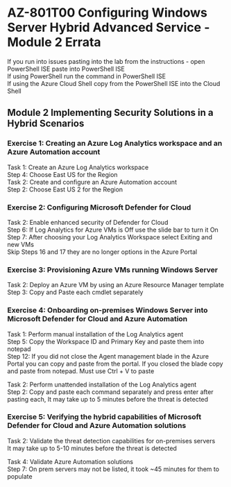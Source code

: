 # AZ-801T00 Configuring Windows Server  Hybrid Advanced Service - Module 2 Errata

If you run into issues pasting into the lab from the instructions - open PowerShell ISE paste into PowerShell ISE<br>
If using PowerShell run the command in PowerShell ISE <br>
If using the Azure Cloud Shell copy from the PowerShell ISE into the Cloud Shell <br>

## Module 2 Implementing Security Solutions in a Hybrid Scenarios

### Exercise 1: Creating an Azure Log Analytics workspace and an Azure Automation account

Task 1: Create an Azure Log Analytics workspace<br>
Step 4: Choose East US for the Region<br>
Task 2: Create and configure an Azure Automation account<br>
Step 2: Choose East US 2 for the Region<br>

### Exercise 2: Configuring Microsoft Defender for Cloud

Task 2: Enable enhanced security of Defender for Cloud<br>
Step 6: If Log Analytics for Azure VMs is Off use the slide bar to turn it On<br>
Step 7: After choosing your Log Analytics Workspace select Exiting and new VMs<br>
Skip Steps 16 and 17 they are no longer options in the Azure Portal <br>

### Exercise 3: Provisioning Azure VMs running Windows Server

Task 2: Deploy an Azure VM by using an Azure Resource Manager template<br>
Step 3: Copy and Paste each cmdlet separately<br>

### Exercise 4: Onboarding on-premises Windows Server into Microsoft Defender for Cloud and Azure Automation

Task 1: Perform manual installation of the Log Analytics agent<br>
Step 5: Copy the Workspace ID and Primary Key and paste them into notepad<br>
Step 12:  If you did not close the Agent management blade in the Azure Portal you can copy and paste from the portal.  If you closed the blade copy and paste from notepad.  Must use Ctrl + V to paste<br>

Task 2: Perform unattended installation of the Log Analytics agent<br>
Step 2: Copy and paste each command separately and press enter after pasting each, It may take up to 5 minutes before the threat is detected <br>

### Exercise 5: Verifying the hybrid capabilities of Microsoft Defender for Cloud and Azure Automation solutions

Task 2: Validate the threat detection capabilities for on-premises servers<br>
It may take up to 5-10 minutes before the threat is detected<br> 

Task 4: Validate Azure Automation solutions<br>
Step 7: On prem servers may not be listed, it took ~45 minutes for them to populate<br>
